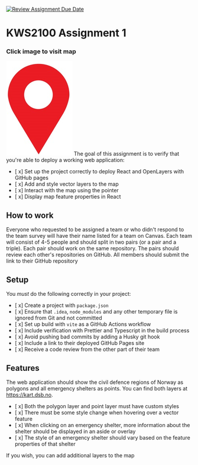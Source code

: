 [![Review Assignment Due Date](https://classroom.github.com/assets/deadline-readme-button-24ddc0f5d75046c5622901739e7c5dd533143b0c8e959d652212380cedb1ea36.svg)](https://classroom.github.com/a/mTyX4mC8)

# KWS2100 Assignment 1

### Click image to visit map

[![Visit Map](./public/istock.png)](https://kristiania-kws2100-2024.github.io/kws2100-publishing-a-map-application-Hedgehog1991/)
The goal of this assignment is to verify that you're able to deploy a working web application:

- [ x] Set up the project correctly to deploy React and OpenLayers with GitHub pages
- [ x] Add and style vector layers to the map
- [ x] Interact with the map using the pointer
- [ x] Display map feature properties in React

## How to work

Everyone who requested to be assigned a team or who didn't respond to the team survey will have their name listed for a team on Canvas. Each team will consist of 4-5 people and should split in two pairs (or a pair and a triple). Each pair should work on the same repository. The pairs should review each other's repositories on GitHub. All members should submit the link to their GitHub repository

## Setup

You _must_ do the following correctly in your project:

- [ x] Create a project with `package.json`
- [ x] Ensure that `.idea`, `node_modules` and any other temporary file is ignored from Git and not committed
- [ x] Set up build with `vite` as a GitHub Actions workflow
- [ x] Include verification with Prettier and Typescript in the build process
- [ x] Avoid pushing bad commits by adding a Husky git hook
- [ x] Include a link to their deployed GitHub Pages site
- [ x] Receive a code review from the other part of their team

## Features

The web application should show the civil defence regions of Norway as polygons and all emergency shelters as points. You can find both layers at https://kart.dsb.no.

- [ x] Both the polygon layer and point layer must have custom styles
- [ x] There must be some style change when hovering over a vector feature
- [ x] When clicking on an emergency shelter, more information about the shelter should be displayed in an aside or overlay
- [ x] The style of an emergency shelter should vary based on the feature properties of that shelter

If you wish, you can add additional layers to the map
